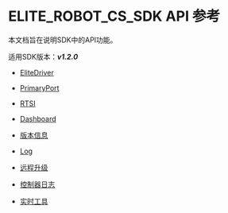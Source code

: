 # ELITE_ROBOT_CS_SDK API 参考

本文档旨在说明SDK中的API功能。

适用SDK版本：***v1.2.0***

- [EliteDriver](./EliteDriver.cn.md)

- [PrimaryPort](./PrimaryPort.cn.md)

- [RTSI](./RTSI.cn.md)

- [Dashboard](./Dashboard.cn.md)

- [版本信息](./VersionInfo.cn.md)

- [Log](./Log.cn.md)

- [远程升级](./RemoteUpgrade.cn.md)

- [控制器日志](./ControllerLog.cn.md)

- [实时工具](./RTUtils.cn.md)